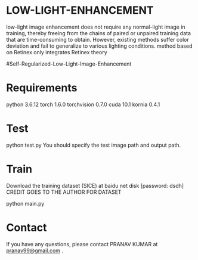 # LOW-LIGHT-ENHANCEMENT
low-light image enhancement does not require any normal-light image in training, thereby freeing from the chains of paired or unpaired training data that are time-consuming to obtain. However, existing methods suffer color deviation and fail to generalize to various lighting conditions. method based on Retinex only integrates Retinex theory

#Self-Regularized-Low-Light-Image-Enhancement




# Requirements
python 3.6.12
torch 1.6.0
torchvision 0.7.0
cuda 10.1
kornia 0.4.1
# Test
python test.py 
You should specify the test image path and output path.

# Train
Download the training dataset (SICE) at baidu net disk [password: dsdh]
CREDIT GOES TO THE AUTHOR FOR DATASET 

python main.py 
# Contact
If you have any questions, please contact PRANAV KUMAR at pranav99@gmail.com  .

